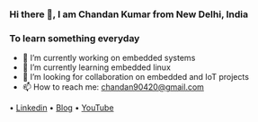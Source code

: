 ### Hi there 👋, I am **Chandan Kumar** from New Delhi, India
### To learn something everyday


- 🔭 I’m currently working on embedded systems
- 🌱 I’m currently learning embedded linux
- 👯 I’m looking for collaboration on embedded and IoT projects
- 📫 How to reach me: [chandan90420@gmail.com](mailto:chandan90420@gmail.com)

• [Linkedin](https://in.linkedin.com/in/chandankmr02) • [Blog](http://funwidelectronics.blogspot.com/) • [YouTube](https://www.youtube.com/c/Funwithelectronics/)

